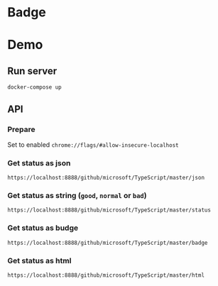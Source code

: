 Badge
============

# Demo

## Run server

```
docker-compose up
```

## API

### Prepare

Set to enabled `chrome://flags/#allow-insecure-localhost`

### Get status as json
```
https://localhost:8888/github/microsoft/TypeScript/master/json
```

### Get status as string (`good`, `normal` or `bad`)
```
https://localhost:8888/github/microsoft/TypeScript/master/status
```


### Get status as budge

```
https://localhost:8888/github/microsoft/TypeScript/master/badge
```

### Get status as html

```
https://localhost:8888/github/microsoft/TypeScript/master/html
```
